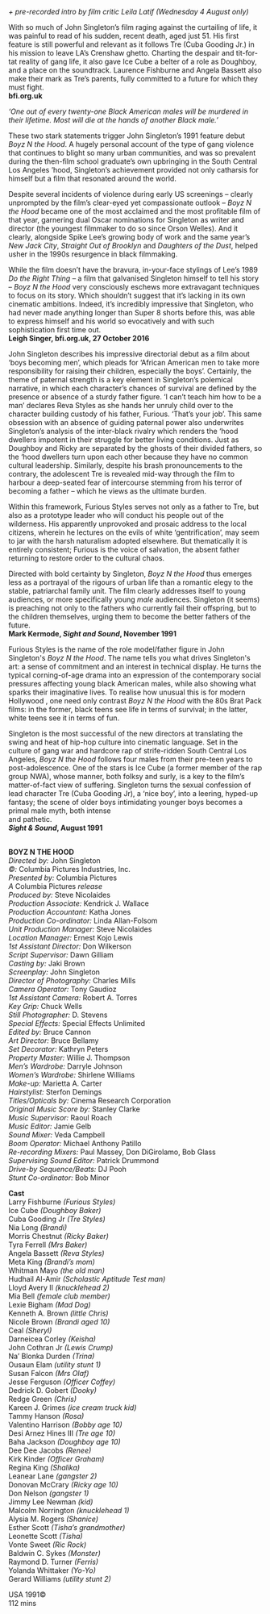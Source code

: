 

_+ pre-recorded intro by film critic Leila Latif (Wednesday 4 August only)_

With so much of John Singleton’s film raging against the curtailing of life, it was painful to read of his sudden, recent death, aged just 51. His first feature is still powerful and relevant as it follows Tre (Cuba Gooding Jr.) in his mission to leave LA’s Crenshaw ghetto. Charting the despair and tit-for-tat reality of gang life, it also gave Ice Cube a belter of a role as Doughboy, and a place on the soundtrack. Laurence Fishburne and Angela Bassett also make their mark as Tre’s parents, fully committed to a future for which they must fight.  
**bfi.org.uk**

_‘One out of every twenty-one Black American males will be murdered in their lifetime. Most will die at the hands of another Black male.’_

These two stark statements trigger John Singleton’s 1991 feature debut _Boyz N the Hood_. A hugely personal account of the type of gang violence that continues to blight so many urban communities, and was so prevalent during the then-film school graduate’s own upbringing in the South Central Los Angeles ’hood, Singleton’s achievement provided not only catharsis for himself but a film that resonated around the world.

Despite several incidents of violence during early US screenings – clearly unprompted by the film’s clear-eyed yet compassionate outlook – _Boyz N the Hood_ became one of the most acclaimed and the most profitable film of that year, garnering dual Oscar nominations for Singleton as writer and director (the youngest filmmaker to do so since Orson Welles). And it clearly, alongside Spike Lee’s growing body of work and the same year’s _New Jack City_, _Straight Out of Brooklyn_ and _Daughters of the Dust_, helped usher in the 1990s resurgence in black filmmaking.

While the film doesn’t have the bravura, in-your-face stylings of Lee’s 1989  
_Do the Right Thing_ – a film that galvanised Singleton himself to tell his story – _Boyz N the Hood_ very consciously eschews more extravagant techniques to focus on its story. Which shouldn’t suggest that it’s lacking in its own cinematic ambitions. Indeed, it’s incredibly impressive that Singleton, who had never made anything longer than Super 8 shorts before this, was able to express himself and his world so evocatively and with such sophistication first time out.  
**Leigh Singer, bfi.org.uk, 27 October 2016**

John Singleton describes his impressive directorial debut as a film about ‘boys becoming men’, which pleads for ‘African American men to take more responsibility for raising their children, especially the boys’. Certainly, the theme of paternal strength is a key element in Singleton’s polemical narrative, in which each character’s chances of survival are defined by the presence or absence of a sturdy father figure. ‘I can’t teach him how to be a man’ declares Reva Styles as she hands her unruly child over to the character building custody of his father, Furious. ‘That’s your job’. This same obsession with an absence of guiding paternal power also underwrites Singleton’s analysis of the inter-black rivalry which renders the ‘hood dwellers impotent in their struggle for better living conditions. Just as Doughboy and Ricky are separated by the ghosts of their divided fathers, so the ‘hood dwellers turn upon each other because they have no common cultural leadership. Similarly, despite his brash pronouncements to the contrary, the adolescent Tre is revealed mid-way through the film to harbour a deep-seated fear of intercourse stemming from his terror of becoming a father – which he views as the ultimate burden.

Within this framework, Furious Styles serves not only as a father to Tre, but also as a prototype leader who will conduct his people out of the wilderness. His apparently unprovoked and prosaic address to the local citizens, wherein he lectures on the evils of white ‘gentrification’, may seem to jar with the harsh naturalism adopted elsewhere. But thematically it is entirely consistent; Furious is the voice of salvation, the absent father returning to restore order to the cultural chaos.

Directed with bold certainty by Singleton, _Boyz N the Hood_ thus emerges less as a portrayal of the rigours of urban life than a romantic elegy to the stable, patriarchal family unit. The film clearly addresses itself to young audiences, or more specifically young _male_ audiences. Singleton (it seems) is preaching not only to the fathers who currently fail their offspring, but to the children themselves, urging them to become the better fathers of the future.  
**Mark Kermode, _Sight and Sound_, November 1991**

Furious Styles is the name of the role model/father figure in John Singleton's _Boyz N the Hood_. The name tells you what drives Singleton's art: a sense of commitment and an interest in technical display. He turns the typical corning-of-age drama into an expression of the contemporary social pressures affecting young black American males, while also showing what sparks their imaginative lives. To realise how unusual this is for modern Hollywood , one need only contrast _Boyz N the Hood_ with the 80s Brat Pack films: in the former, black teens see life in terms of survival; in the latter, white teens see it in terms of fun.

Singleton is the most successful of the new directors at translating the swing and heat of hip-hop culture into cinematic language. Set in the culture of gang war and hardcore rap of strife-ridden South Central Los Angeles, _Boyz N the Hood_ follows four males from their pre-teen years to post-adolescence. One of the stars is Ice Cube (a former member of the rap group NWA), whose manner, both folksy and surly, is a key to the film’s matter-of-fact view of suffering. Singleton turns the sexual confession of lead character Tre (Cuba Gooding Jr), a ‘nice boy’, into a leering, hyped-up fantasy; the scene of older boys intimidating younger boys becomes a primal male myth, both intense  
and pathetic.  
**_Sight & Sound_, August 1991**
<br><br>


**BOYZ N THE HOOD**<br>
_Directed by:_ John Singleton<br>
_©:_ Columbia Pictures Industries, Inc.<br>
_Presented by:_ Columbia Pictures<br>
_A_ Columbia Pictures _release_<br>
_Produced by:_ Steve Nicolaides<br>
_Production Associate:_ Kendrick J. Wallace<br>
_Production Accountant:_ Katha Jones<br>
_Production Co-ordinator:_ Linda Allan-Folsom<br>
_Unit Production Manager:_ Steve Nicolaides<br>
_Location Manager:_ Ernest Kojo Lewis<br>
_1st Assistant Director:_ Don Wilkerson<br>
_Script Supervisor:_ Dawn Gilliam<br>
_Casting by:_ Jaki Brown<br>
_Screenplay:_ John Singleton<br>
_Director of Photography:_ Charles Mills<br>
_Camera Operator:_ Tony Gaudioz<br>
_1st Assistant Camera:_ Robert A. Torres<br>
_Key Grip:_ Chuck Wells<br>
_Still Photographer:_ D. Stevens<br>
_Special Effects:_ Special Effects Unlimited<br>
_Edited by:_ Bruce Cannon<br>
_Art Director:_ Bruce Bellamy<br>
_Set Decorator:_ Kathryn Peters<br>
_Property Master:_ Willie J. Thompson<br>
_Men’s Wardrobe:_ Darryle Johnson<br>
_Women’s Wardrobe:_ Shirlene Williams<br>
_Make-up:_ Marietta A. Carter<br>
_Hairstylist:_ Sterfon Demings<br>
_Titles/Opticals by:_ Cinema Research Corporation<br>
_Original Music Score by:_ Stanley Clarke<br>
_Music Supervisor:_ Raoul Roach<br>
_Music Editor:_ Jamie Gelb<br>
_Sound Mixer:_ Veda Campbell<br>
_Boom Operator:_ Michael Anthony Patillo<br>
_Re-recording Mixers:_ Paul Massey, Don DiGirolamo, Bob Glass<br>
_Supervising Sound Editor:_ Patrick Drummond<br>
_Drive-by Sequence/Beats:_ DJ Pooh<br>
_Stunt Co-ordinator:_ Bob Minor<br>

**Cast**<br>
Larry Fishburne _(Furious Styles)_<br>
Ice Cube _(Doughboy Baker)_<br>
Cuba Gooding Jr _(Tre Styles)_<br>
Nia Long _(Brandi)_<br>
Morris Chestnut _(Ricky Baker)_<br>
Tyra Ferrell _(Mrs Baker)_<br>
Angela Bassett _(Reva Styles)_<br>
Meta King _(Brandi’s mom)_<br>
Whitman Mayo _(the old man)_<br>
Hudhail Al-Amir _(Scholastic Aptitude Test man)_<br>
Lloyd Avery II _(knucklehead 2)_<br>
Mia Bell _(female club member)_<br>
Lexie Bigham _(Mad Dog)_<br>
Kenneth A. Brown _(little Chris)_<br>
Nicole Brown _(Brandi aged 10)_<br>
Ceal _(Sheryl)_<br>
Darneicea Corley _(Keisha)_<br>
John Cothran Jr _(Lewis Crump)_<br>
Na’ Blonka Durden _(Trina)_<br>
Ousaun Elam _(utility stunt 1)_<br>
Susan Falcon _(Mrs Olaf)_<br>
Jesse Ferguson _(Officer Coffey)_<br>
Dedrick D. Gobert _(Dooky)_<br>
Redge Green _(Chris)_<br>
Kareen J. Grimes _(ice cream truck kid)_<br>
Tammy Hanson _(Rosa)_<br>
Valentino Harrison _(Bobby age 10)_<br>
Desi Arnez Hines III _(Tre age 10)_<br>
Baha Jackson _(Doughboy age 10)_<br>
Dee Dee Jacobs _(Renee)_<br>
Kirk Kinder _(Officer Graham)_<br>
Regina King _(Shalika)_<br>
Leanear Lane _(gangster 2)_<br>
Donovan McCrary _(Ricky age 10)_<br>
Don Nelson _(gangster 1)_<br>
Jimmy Lee Newman _(kid)_<br>
Malcolm Norrington _(knucklehead 1)_<br>
Alysia M. Rogers _(Shanice)_<br>
Esther Scott _(Tisha’s grandmother)_<br>
Leonette Scott _(Tisha)_<br>
Vonte Sweet _(Ric Rock)_<br>
Baldwin C. Sykes _(Monster)_<br>
Raymond D. Turner _(Ferris)_<br>
Yolanda Whittaker _(Yo-Yo)_<br>
Gerard Williams _(utility stunt 2)_<br>

USA 1991©<br>
112 mins
<br><br>


<!--stackedit_data:
eyJoaXN0b3J5IjpbLTEyMzY3MjAwNTNdfQ==
-->